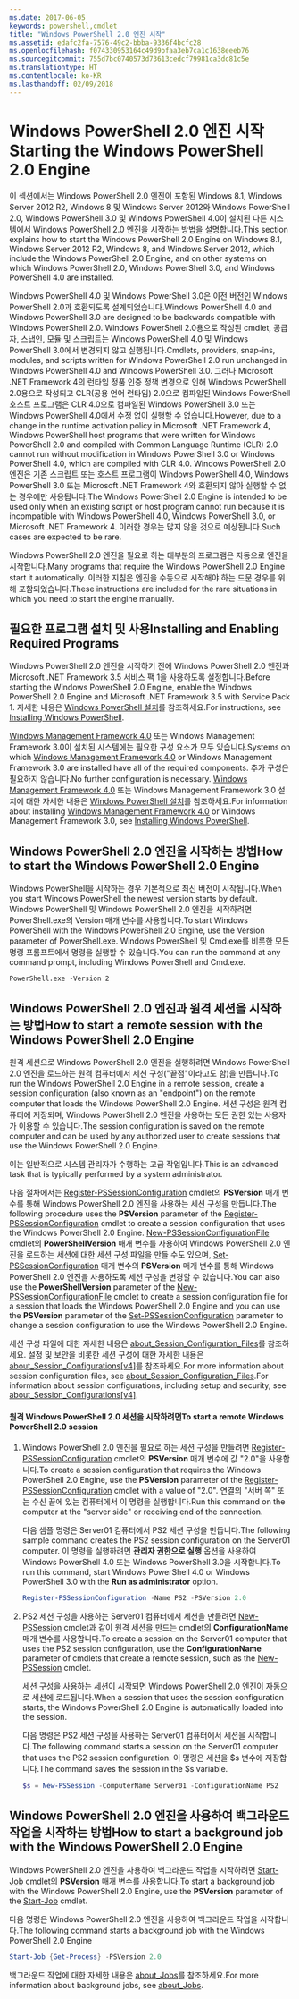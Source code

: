 ```yaml
---
ms.date: 2017-06-05
keywords: powershell,cmdlet
title: "Windows PowerShell 2.0 엔진 시작"
ms.assetid: edafc2fa-7576-49c2-bbba-9336f4bcfc28
ms.openlocfilehash: f074330953164c49d9bfaa3eb7ca1c1638eeeb76
ms.sourcegitcommit: 755d7bc0740573d73613cedcf79981ca3dc81c5e
ms.translationtype: HT
ms.contentlocale: ko-KR
ms.lasthandoff: 02/09/2018
---
```

# <a name="starting-the-windows-powershell-20-engine"></a><span data-ttu-id="b6fe3-103">Windows PowerShell 2.0 엔진 시작</span><span class="sxs-lookup"><span data-stu-id="b6fe3-103">Starting the Windows PowerShell 2.0 Engine</span></span>

<span data-ttu-id="b6fe3-104">이 섹션에서는 Windows PowerShell 2.0 엔진이 포함된 Windows 8.1, Windows Server 2012 R2, Windows 8 및 Windows Server 2012와 Windows PowerShell 2.0, Windows PowerShell 3.0 및 Windows PowerShell 4.0이 설치된 다른 시스템에서 Windows PowerShell 2.0 엔진을 시작하는 방법을 설명합니다.</span><span class="sxs-lookup"><span data-stu-id="b6fe3-104">This section explains how to start the Windows PowerShell 2.0 Engine on Windows 8.1, Windows Server 2012 R2, Windows 8, and Windows Server 2012, which include the Windows PowerShell 2.0 Engine, and on other systems on which Windows PowerShell 2.0, Windows PowerShell 3.0, and Windows PowerShell 4.0 are installed.</span></span>

<span data-ttu-id="b6fe3-105">Windows PowerShell 4.0 및 Windows PowerShell 3.0은 이전 버전인 Windows PowerShell 2.0과 호환되도록 설계되었습니다.</span><span class="sxs-lookup"><span data-stu-id="b6fe3-105">Windows PowerShell 4.0 and Windows PowerShell 3.0 are designed to be backwards compatible with Windows PowerShell 2.0.</span></span> <span data-ttu-id="b6fe3-106">Windows PowerShell 2.0용으로 작성된 cmdlet, 공급자, 스냅인, 모듈 및 스크립트는 Windows PowerShell 4.0 및 Windows PowerShell 3.0에서 변경되지 않고 실행됩니다.</span><span class="sxs-lookup"><span data-stu-id="b6fe3-106">Cmdlets, providers, snap-ins, modules, and scripts written for Windows PowerShell 2.0 run unchanged in Windows PowerShell 4.0 and Windows PowerShell 3.0.</span></span> <span data-ttu-id="b6fe3-107">그러나 Microsoft .NET Framework 4의 런타임 정품 인증 정책 변경으로 인해 Windows PowerShell 2.0용으로 작성되고 CLR(공용 언어 런타임) 2.0으로 컴파일된 Windows PowerShell 호스트 프로그램은 CLR 4.0으로 컴파일된 Windows PowerShell 3.0 또는 Windows PowerShell 4.0에서 수정 없이 실행할 수 없습니다.</span><span class="sxs-lookup"><span data-stu-id="b6fe3-107">However, due to a change in the runtime activation policy in Microsoft .NET Framework 4, Windows PowerShell host programs that were written for Windows PowerShell 2.0 and compiled with Common Language Runtime (CLR) 2.0 cannot run without modification in Windows PowerShell 3.0 or Windows PowerShell 4.0, which are compiled with CLR 4.0.</span></span> <span data-ttu-id="b6fe3-108">Windows PowerShell 2.0 엔진은 기존 스크립트 또는 호스트 프로그램이 Windows PowerShell 4.0, Windows PowerShell 3.0 또는 Microsoft .NET Framework 4와 호환되지 않아 실행할 수 없는 경우에만 사용됩니다.</span><span class="sxs-lookup"><span data-stu-id="b6fe3-108">The Windows PowerShell 2.0 Engine is intended to be used only when an existing script or host program cannot run because it is incompatible with Windows PowerShell 4.0, Windows PowerShell 3.0, or Microsoft .NET Framework 4.</span></span> <span data-ttu-id="b6fe3-109">이러한 경우는 많지 않을 것으로 예상됩니다.</span><span class="sxs-lookup"><span data-stu-id="b6fe3-109">Such cases are expected to be rare.</span></span>

<span data-ttu-id="b6fe3-110">Windows PowerShell 2.0 엔진을 필요로 하는 대부분의 프로그램은 자동으로 엔진을 시작합니다.</span><span class="sxs-lookup"><span data-stu-id="b6fe3-110">Many programs that require the Windows PowerShell 2.0 Engine start it automatically.</span></span> <span data-ttu-id="b6fe3-111">이러한 지침은 엔진을 수동으로 시작해야 하는 드문 경우를 위해 포함되었습니다.</span><span class="sxs-lookup"><span data-stu-id="b6fe3-111">These instructions are included for the rare situations in which you need to start the engine manually.</span></span>

## <a name="installing-and-enabling-required-programs"></a><span data-ttu-id="b6fe3-112">필요한 프로그램 설치 및 사용</span><span class="sxs-lookup"><span data-stu-id="b6fe3-112">Installing and Enabling Required Programs</span></span>

<span data-ttu-id="b6fe3-113">Windows PowerShell 2.0 엔진을 시작하기 전에 Windows PowerShell 2.0 엔진과 Microsoft .NET Framework 3.5 서비스 팩 1을 사용하도록 설정합니다.</span><span class="sxs-lookup"><span data-stu-id="b6fe3-113">Before starting the Windows PowerShell 2.0 Engine, enable the Windows PowerShell 2.0 Engine and Microsoft .NET Framework 3.5 with Service Pack 1.</span></span> <span data-ttu-id="b6fe3-114">자세한 내용은 [Windows PowerShell 설치](Installing-Windows-PowerShell.md)를 참조하세요.</span><span class="sxs-lookup"><span data-stu-id="b6fe3-114">For instructions, see [Installing Windows PowerShell](Installing-Windows-PowerShell.md).</span></span>

<span data-ttu-id="b6fe3-115">[Windows Management Framework 4.0](http://go.microsoft.com/fwlink/?LinkID=293881) 또는 Windows Management Framework 3.0이 설치된 시스템에는 필요한 구성 요소가 모두 있습니다.</span><span class="sxs-lookup"><span data-stu-id="b6fe3-115">Systems on which [Windows Management Framework 4.0](http://go.microsoft.com/fwlink/?LinkID=293881) or Windows Management Framework 3.0 are installed have all of the required components.</span></span> <span data-ttu-id="b6fe3-116">추가 구성은 필요하지 않습니다.</span><span class="sxs-lookup"><span data-stu-id="b6fe3-116">No further configuration is necessary.</span></span> <span data-ttu-id="b6fe3-117">[Windows Management Framework 4.0](http://go.microsoft.com/fwlink/?LinkID=293881) 또는 Windows Management Framework 3.0 설치에 대한 자세한 내용은 [Windows PowerShell 설치](Installing-Windows-PowerShell.md)를 참조하세요.</span><span class="sxs-lookup"><span data-stu-id="b6fe3-117">For information about installing [Windows Management Framework 4.0](http://go.microsoft.com/fwlink/?LinkID=293881) or Windows Management Framework 3.0, see [Installing Windows PowerShell](Installing-Windows-PowerShell.md).</span></span>

## <a name="how-to-start-the-windows-powershell-20-engine"></a><span data-ttu-id="b6fe3-118">Windows PowerShell 2.0 엔진을 시작하는 방법</span><span class="sxs-lookup"><span data-stu-id="b6fe3-118">How to start the Windows PowerShell 2.0 Engine</span></span>

<span data-ttu-id="b6fe3-119">Windows PowerShell을 시작하는 경우 기본적으로 최신 버전이 시작됩니다.</span><span class="sxs-lookup"><span data-stu-id="b6fe3-119">When you start Windows PowerShell the newest version starts by default.</span></span> <span data-ttu-id="b6fe3-120">Windows PowerShell 및 Windows PowerShell 2.0 엔진을 시작하려면 PowerShell.exe의 Version 매개 변수를 사용합니다.</span><span class="sxs-lookup"><span data-stu-id="b6fe3-120">To start Windows PowerShell with the Windows PowerShell 2.0 Engine, use the Version parameter of PowerShell.exe.</span></span> <span data-ttu-id="b6fe3-121">Windows PowerShell 및 Cmd.exe를 비롯한 모든 명령 프롬프트에서 명령을 실행할 수 있습니다.</span><span class="sxs-lookup"><span data-stu-id="b6fe3-121">You can run the command at any command prompt, including Windows PowerShell and Cmd.exe.</span></span>

```
PowerShell.exe -Version 2
```

## <a name="how-to-start-a-remote-session-with-the-windows-powershell-20-engine"></a><span data-ttu-id="b6fe3-122">Windows PowerShell 2.0 엔진과 원격 세션을 시작하는 방법</span><span class="sxs-lookup"><span data-stu-id="b6fe3-122">How to start a remote session with the Windows PowerShell 2.0 Engine</span></span>

<span data-ttu-id="b6fe3-123">원격 세션으로 Windows PowerShell 2.0 엔진을 실행하려면 Windows PowerShell 2.0 엔진을 로드하는 원격 컴퓨터에서 세션 구성("끝점"이라고도 함)을 만듭니다.</span><span class="sxs-lookup"><span data-stu-id="b6fe3-123">To run the Windows PowerShell 2.0 Engine in a remote session, create a session configuration (also known as an "endpoint") on the remote computer that loads the Windows PowerShell 2.0 Engine.</span></span> <span data-ttu-id="b6fe3-124">세션 구성은 원격 컴퓨터에 저장되며, Windows PowerShell 2.0 엔진을 사용하는 모든 권한 있는 사용자가 이용할 수 있습니다.</span><span class="sxs-lookup"><span data-stu-id="b6fe3-124">The session configuration is saved on the remote computer and can be used by any authorized user to create sessions that use the Windows PowerShell 2.0 Engine.</span></span>

<span data-ttu-id="b6fe3-125">이는 일반적으로 시스템 관리자가 수행하는 고급 작업입니다.</span><span class="sxs-lookup"><span data-stu-id="b6fe3-125">This is an advanced task that is typically performed by a system administrator.</span></span>

<span data-ttu-id="b6fe3-126">다음 절차에서는 [Register-PSSessionConfiguration](https://technet.microsoft.com/en-us/library/e9152ae2-bd6d-4056-9bc7-dc1893aa29ea) cmdlet의 **PSVersion** 매개 변수를 통해 Windows PowerShell 2.0 엔진을 사용하는 세션 구성을 만듭니다.</span><span class="sxs-lookup"><span data-stu-id="b6fe3-126">The following procedure uses the **PSVersion** parameter of the [Register-PSSessionConfiguration](https://technet.microsoft.com/en-us/library/e9152ae2-bd6d-4056-9bc7-dc1893aa29ea) cmdlet to create a session configuration that uses the Windows PowerShell 2.0 Engine.</span></span> <span data-ttu-id="b6fe3-127">[New-PSSessionConfigurationFile](https://technet.microsoft.com/en-us/library/5f3e3633-6e90-479c-aea9-ba45a1954866) cmdlet의 **PowerShellVersion** 매개 변수를 사용하여 Windows PowerShell 2.0 엔진을 로드하는 세션에 대한 세션 구성 파일을 만들 수도 있으며, [Set-PSSessionConfiguration](https://technet.microsoft.com/en-us/library/b21fbad3-1759-4260-b206-dcb8431cd6ea) 매개 변수의 **PSVersion** 매개 변수를 통해 Windows PowerShell 2.0 엔진을 사용하도록 세션 구성을 변경할 수 있습니다.</span><span class="sxs-lookup"><span data-stu-id="b6fe3-127">You can also use the **PowerShellVersion** parameter of the [New-PSSessionConfigurationFile](https://technet.microsoft.com/en-us/library/5f3e3633-6e90-479c-aea9-ba45a1954866) cmdlet to create a session configuration file for a session that loads the Windows PowerShell 2.0 Engine and you can use the **PSVersion** parameter of the [Set-PSSessionConfiguration](https://technet.microsoft.com/en-us/library/b21fbad3-1759-4260-b206-dcb8431cd6ea) parameter to change a session configuration to use the Windows PowerShell 2.0 Engine.</span></span>

<span data-ttu-id="b6fe3-128">세션 구성 파일에 대한 자세한 내용은 [about_Session_Configuration_Files](https://technet.microsoft.com/en-us/library/c7217447-1ebf-477b-a8ef-4dbe9a1473b8)를 참조하세요. 설정 및 보안을 비롯한 세션 구성에 대한 자세한 내용은 [about_Session_Configurations[v4]](https://technet.microsoft.com/en-us/library/a2fbe12a-350c-4d04-be50-24102824e3ab)를 참조하세요.</span><span class="sxs-lookup"><span data-stu-id="b6fe3-128">For more information about session configuration files, see [about_Session_Configuration_Files](https://technet.microsoft.com/en-us/library/c7217447-1ebf-477b-a8ef-4dbe9a1473b8).For information about session configurations, including setup and security, see [about_Session_Configurations[v4]](https://technet.microsoft.com/en-us/library/a2fbe12a-350c-4d04-be50-24102824e3ab).</span></span>

#### <a name="to-start-a-remote-windows-powershell-20-session"></a><span data-ttu-id="b6fe3-129">원격 Windows PowerShell 2.0 세션을 시작하려면</span><span class="sxs-lookup"><span data-stu-id="b6fe3-129">To start a remote Windows PowerShell 2.0 session</span></span>

1. <span data-ttu-id="b6fe3-130">Windows PowerShell 2.0 엔진을 필요로 하는 세션 구성을 만들려면 [Register-PSSessionConfiguration](https://technet.microsoft.com/en-us/library/e9152ae2-bd6d-4056-9bc7-dc1893aa29ea) cmdlet의 **PSVersion** 매개 변수에 값 "2.0"을 사용합니다.</span><span class="sxs-lookup"><span data-stu-id="b6fe3-130">To create a session configuration that requires the Windows PowerShell 2.0 Engine, use the **PSVersion** parameter of the [Register-PSSessionConfiguration](https://technet.microsoft.com/en-us/library/e9152ae2-bd6d-4056-9bc7-dc1893aa29ea) cmdlet with a value of "2.0".</span></span> <span data-ttu-id="b6fe3-131">연결의 "서버 쪽" 또는 수신 끝에 있는 컴퓨터에서 이 명령을 실행합니다.</span><span class="sxs-lookup"><span data-stu-id="b6fe3-131">Run this command on the computer at the "server side" or receiving end of the connection.</span></span>

   <span data-ttu-id="b6fe3-132">다음 샘플 명령은 Server01 컴퓨터에서 PS2 세션 구성을 만듭니다.</span><span class="sxs-lookup"><span data-stu-id="b6fe3-132">The following sample command creates the PS2 session configuration on the Server01 computer.</span></span> <span data-ttu-id="b6fe3-133">이 명령을 실행하려면 **관리자 권한으로 실행** 옵션을 사용하여 Windows PowerShell 4.0 또는 Windows PowerShell 3.0을 시작합니다.</span><span class="sxs-lookup"><span data-stu-id="b6fe3-133">To run this command, start Windows PowerShell 4.0 or Windows PowerShell 3.0 with the **Run as administrator** option.</span></span>

   ```powershell
   Register-PSSessionConfiguration -Name PS2 -PSVersion 2.0
   ```

2. <span data-ttu-id="b6fe3-134">PS2 세션 구성을 사용하는 Server01 컴퓨터에서 세션을 만들려면 [New-PSSession](https://technet.microsoft.com/en-us/library/76f6628c-054c-4eda-ba7a-a6f28daaa26f) cmdlet과 같이 원격 세션을 만드는 cmdlet의 **ConfigurationName** 매개 변수를 사용합니다.</span><span class="sxs-lookup"><span data-stu-id="b6fe3-134">To create a session on the Server01 computer that uses the PS2 session configuration, use the **ConfigurationName** parameter of cmdlets that create a remote session, such as the [New-PSSession](https://technet.microsoft.com/en-us/library/76f6628c-054c-4eda-ba7a-a6f28daaa26f) cmdlet.</span></span>

   <span data-ttu-id="b6fe3-135">세션 구성을 사용하는 세션이 시작되면 Windows PowerShell 2.0 엔진이 자동으로 세션에 로드됩니다.</span><span class="sxs-lookup"><span data-stu-id="b6fe3-135">When a session that uses the session configuration starts, the Windows PowerShell 2.0 Engine is automatically loaded into the session.</span></span>

   <span data-ttu-id="b6fe3-136">다음 명령은 PS2 세션 구성을 사용하는 Server01 컴퓨터에서 세션을 시작합니다.</span><span class="sxs-lookup"><span data-stu-id="b6fe3-136">The following command starts a session on the Server01 computer that uses the PS2 session configuration.</span></span> <span data-ttu-id="b6fe3-137">이 명령은 세션을 $s 변수에 저장합니다.</span><span class="sxs-lookup"><span data-stu-id="b6fe3-137">The command saves the session in the $s variable.</span></span>

   ```powershell
   $s = New-PSSession -ComputerName Server01 -ConfigurationName PS2
   ```

## <a name="how-to-start-a-background-job-with-the-windows-powershell-20-engine"></a><span data-ttu-id="b6fe3-138">Windows PowerShell 2.0 엔진을 사용하여 백그라운드 작업을 시작하는 방법</span><span class="sxs-lookup"><span data-stu-id="b6fe3-138">How to start a background job with the Windows PowerShell 2.0 Engine</span></span>

<span data-ttu-id="b6fe3-139">Windows PowerShell 2.0 엔진을 사용하여 백그라운드 작업을 시작하려면 [Start-Job](https://technet.microsoft.com/en-us/library/2bc04935-0deb-4ec0-b856-d7290cca6442) cmdlet의 **PSVersion** 매개 변수를 사용합니다.</span><span class="sxs-lookup"><span data-stu-id="b6fe3-139">To start a background job with the Windows PowerShell 2.0 Engine, use the **PSVersion** parameter of the [Start-Job](https://technet.microsoft.com/en-us/library/2bc04935-0deb-4ec0-b856-d7290cca6442) cmdlet.</span></span>

<span data-ttu-id="b6fe3-140">다음 명령은 Windows PowerShell 2.0 엔진을 사용하여 백그라운드 작업을 시작합니다.</span><span class="sxs-lookup"><span data-stu-id="b6fe3-140">The following command starts a background job with the Windows PowerShell 2.0 Engine</span></span>

```powershell
Start-Job {Get-Process} -PSVersion 2.0
```

<span data-ttu-id="b6fe3-141">백그라운드 작업에 대한 자세한 내용은 [about_Jobs](/powershell/module/microsoft.powershell.core/about/about_jobs)를 참조하세요.</span><span class="sxs-lookup"><span data-stu-id="b6fe3-141">For more information about background jobs, see [about_Jobs](/powershell/module/microsoft.powershell.core/about/about_jobs).</span></span>
